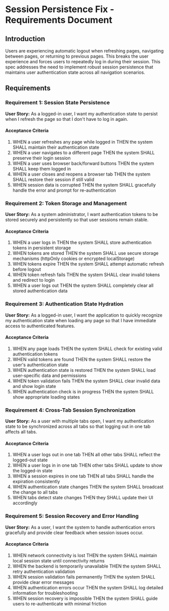 # Session Persistence Fix - Requirements Document

## Introduction

Users are experiencing automatic logout when refreshing pages, navigating between pages, or returning to previous pages. This breaks the user experience and forces users to repeatedly log in during their session. This spec addresses the need to implement robust session persistence that maintains user authentication state across all navigation scenarios.

## Requirements

### Requirement 1: Session State Persistence

**User Story:** As a logged-in user, I want my authentication state to persist when I refresh the page so that I don't have to log in again.

#### Acceptance Criteria

1. WHEN a user refreshes any page while logged in THEN the system SHALL maintain their authentication state
2. WHEN a user navigates to a different page THEN the system SHALL preserve their login session
3. WHEN a user uses browser back/forward buttons THEN the system SHALL keep them logged in
4. WHEN a user closes and reopens a browser tab THEN the system SHALL restore their session if still valid
5. WHEN session data is corrupted THEN the system SHALL gracefully handle the error and prompt for re-authentication

### Requirement 2: Token Storage and Management

**User Story:** As a system administrator, I want authentication tokens to be stored securely and persistently so that user sessions remain stable.

#### Acceptance Criteria

1. WHEN a user logs in THEN the system SHALL store authentication tokens in persistent storage
2. WHEN tokens are stored THEN the system SHALL use secure storage mechanisms (httpOnly cookies or encrypted localStorage)
3. WHEN tokens expire THEN the system SHALL attempt automatic refresh before logout
4. WHEN token refresh fails THEN the system SHALL clear invalid tokens and redirect to login
5. WHEN a user logs out THEN the system SHALL completely clear all stored authentication data

### Requirement 3: Authentication State Hydration

**User Story:** As a logged-in user, I want the application to quickly recognize my authentication state when loading any page so that I have immediate access to authenticated features.

#### Acceptance Criteria

1. WHEN any page loads THEN the system SHALL check for existing valid authentication tokens
2. WHEN valid tokens are found THEN the system SHALL restore the user's authentication state
3. WHEN authentication state is restored THEN the system SHALL load user-specific data and permissions
4. WHEN token validation fails THEN the system SHALL clear invalid data and show login state
5. WHEN authentication check is in progress THEN the system SHALL show appropriate loading states

### Requirement 4: Cross-Tab Session Synchronization

**User Story:** As a user with multiple tabs open, I want my authentication state to be synchronized across all tabs so that logging out in one tab affects all tabs.

#### Acceptance Criteria

1. WHEN a user logs out in one tab THEN all other tabs SHALL reflect the logged-out state
2. WHEN a user logs in in one tab THEN other tabs SHALL update to show the logged-in state
3. WHEN a session expires in one tab THEN all tabs SHALL handle the expiration consistently
4. WHEN authentication state changes THEN the system SHALL broadcast the change to all tabs
5. WHEN tabs detect state changes THEN they SHALL update their UI accordingly

### Requirement 5: Session Recovery and Error Handling

**User Story:** As a user, I want the system to handle authentication errors gracefully and provide clear feedback when session issues occur.

#### Acceptance Criteria

1. WHEN network connectivity is lost THEN the system SHALL maintain local session state until connectivity returns
2. WHEN the backend is temporarily unavailable THEN the system SHALL retry authentication validation
3. WHEN session validation fails permanently THEN the system SHALL provide clear error messages
4. WHEN authentication errors occur THEN the system SHALL log detailed information for troubleshooting
5. WHEN session recovery is impossible THEN the system SHALL guide users to re-authenticate with minimal friction